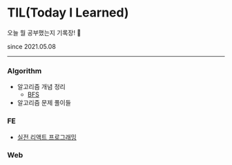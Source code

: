 # TIL(Today I Learned)
오늘 뭘 공부했는지 기록장! 🎒

since 2021.05.08

<hr/>


### Algorithm
  - 알고리즘 개념 정리
    - [BFS](https://github.com/Choozii/TIL/blob/master/Algorithm/%EC%9D%B4%EA%B2%83%EC%9D%B4%EC%BD%94%EB%94%A9%ED%85%8C%EC%8A%A4%ED%8A%B8%EB%8B%A4/BFS.md)
  - 알고리즘 문제 풀이들
### FE
 - [실전 리액트 프로그래밍](https://github.com/Choozii/TIL/blob/master/FrontEnd/%EB%A6%AC%EC%95%A1%ED%8A%B8/react_programming.md)
### Web
